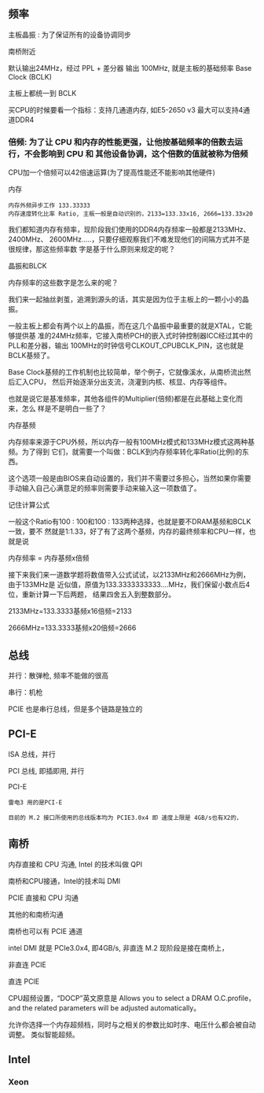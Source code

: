 
## 频率

主板晶振 : 为了保证所有的设备协调同步

南桥附近

默认输出24MHz，经过 PPL + 差分器 输出 100MHz, 就是主板的基础频率 Base Clock
(BCLK)

主板上都统一到 BCLK


买CPU的时候要看一个指标：支持几通道内存, 如E5-2650 v3 最大可以支持4通道DDR4



### 倍频: 为了让 CPU 和内存的性能更强，让他按基础频率的倍数去运行，不会影响到 CPU 和 其他设备协调，这个倍数的值就被称为倍频

CPU加一个倍频可以42倍速运算(为了提高性能还不能影响其他硬件)

内存

    内存外频异步工作 133.33333
    内存速度转化比率 Ratio, 主板一般是自动识别的，2133=133.33x16, 2666=133.33x20

我们都知道内存有频率，现阶段我们使用的DDR4内存频率一般都是2133MHz、2400MHz、
2600MHz.....，只要仔细观察我们不难发现他们的间隔方式并不是很规律，那这些频率数
字是基于什么原则来规定的呢？



晶振和BLCK

内存频率的这些数字是怎么来的呢？

我们来一起抽丝剥茧，追溯到源头的话，其实是因为位于主板上的一颗小小的晶振。

一般主板上都会有两个以上的晶振，而在这几个晶振中最重要的就是XTAL，它能够提供基
准的24MHz频率，它接入南桥PCH的嵌入式时钟控制器ICC经过其中的PLL和差分器，输出
100MHz的时钟信号CLKOUT_CPUBCLK_PIN，这也就是BCLK基频了。



Base Clock基频的工作机制也比较简单，举个例子，它就像溪水，从南桥流出然后汇入CPU，
然后开始逐渐分出支流，浇灌到内核、核显、内存等组件。

也就是说它是基准频率，其他各组件的Multiplier(倍频)都是在此基础上变化而来，怎么
样是不是明白一些了？

内存基频

内存频率来源于CPU外频，所以内存一般有100MHz模式和133MHz模式这两种基频。为了得到
它们，就需要一个叫做：BCLK到内存频率转化率Ratio(比例)的东西。

这个选项一般是由BIOS来自动设置的，我们并不需要过多担心，当然如果你需要手动输入自己心满意足的频率则需要手动来输入这一项数值了。

记住计算公式

一般这个Ratio有100 : 100和100 : 133两种选择，也就是要不DRAM基频和BCLK一致，要不
然就是1:1.33，好了有了这两个基频，内存的最终频率和CPU一样，也就是说

内存频率 = 内存基频x倍频

接下来我们来一道数学题将数值带入公式试试，以2133MHz和2666MHz为例，由于133MHz是
近似值，原值为133.3333333333....MHz，我们保留小数点后4位，重新计算一下后两题，
结果四舍五入到整数部分。

2133MHz=133.3333基频x16倍频=2133

2666MHz=133.3333基频x20倍频=2666



## 总线


并行：散弹枪, 频率不能做的很高

串行：机枪

PCIE 也是串行总线，但是多个链路是独立的


## PCI-E

ISA 总线，并行

PCI 总线, 即插即用, 并行

PCI-E 

    雷电3 用的是PCI-E

    目前的 M.2 接口所使用的总线版本均为 PCIE3.0x4 即 速度上限是 4GB/s也有X2的，


## 南桥

内存直接和 CPU 沟通, Intel 的技术叫做 QPI

南桥和CPU接通，Intel的技术叫 DMI

PCIE 直接和 CPU 沟通

其他的和南桥沟通

南桥也可以有 PCIE 通道

intel DMI 就是 PCIe3.0x4, 即4GB/s, 非直连 M.2 现阶段是接在南桥上，


非直连 PCIE

直连 PCIE


CPU超频设置，“DOCP”英文原意是 Allows you to select a DRAM O.C.profile，and the
related parameters will be adjusted automatically。 

允许你选择一个内存超频档，同时与之相关的参数比如时序、电压什么都会被自动调整。
类似智能超频。



## Intel 

### Xeon


